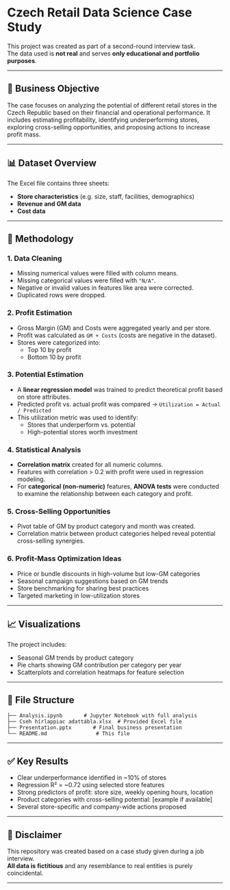 # Czech Retail Data Science Case Study

This project was created as part of a second-round interview task.  
The data used is **not real** and serves **only educational and portfolio purposes**.

---

## 📌 Business Objective

The case focuses on analyzing the potential of different retail stores in the Czech Republic based on their financial and operational performance. It includes estimating profitability, identifying underperforming stores, exploring cross-selling opportunities, and proposing actions to increase profit mass.

---

## 📊 Dataset Overview

The Excel file contains three sheets:
- **Store characteristics** (e.g. size, staff, facilities, demographics)
- **Revenue and GM data**
- **Cost data**

---

## 🧠 Methodology

### 1. Data Cleaning
- Missing numerical values were filled with column means.
- Missing categorical values were filled with `"N/A"`.
- Negative or invalid values in features like area were corrected.
- Duplicated rows were dropped.

### 2. Profit Estimation
- Gross Margin (GM) and Costs were aggregated yearly and per store.
- Profit was calculated as `GM + Costs` (costs are negative in the dataset).
- Stores were categorized into:
  - Top 10 by profit
  - Bottom 10 by profit

### 3. Potential Estimation
- A **linear regression model** was trained to predict theoretical profit based on store attributes.
- Predicted profit vs. actual profit was compared → `Utilization = Actual / Predicted`
- This utilization metric was used to identify:
  - Stores that underperform vs. potential
  - High-potential stores worth investment

### 4. Statistical Analysis
- **Correlation matrix** created for all numeric columns.
- Features with correlation > 0.2 with profit were used in regression modeling.
- For **categorical (non-numeric)** features, **ANOVA tests** were conducted to examine the relationship between each category and profit.

### 5. Cross-Selling Opportunities
- Pivot table of GM by product category and month was created.
- Correlation matrix between product categories helped reveal potential cross-selling synergies.

### 6. Profit-Mass Optimization Ideas
- Price or bundle discounts in high-volume but low-GM categories
- Seasonal campaign suggestions based on GM trends
- Store benchmarking for sharing best practices
- Targeted marketing in low-utilization stores

---

## 📈 Visualizations
The project includes:
- Seasonal GM trends by product category
- Pie charts showing GM contribution per category per year
- Scatterplots and correlation heatmaps for feature selection

---

## 📂 File Structure

```
├── Analysis.ipynb       # Jupyter Notebook with full analysis
├── Cseh hírlappiac adattábla.xlsx  # Provided Excel file
├── Presentation.pptx       # Final business presentation
└── README.md                # This file
```

---

## ✅ Key Results

- Clear underperformance identified in ~10% of stores
- Regression R² = ~0.72 using selected store features
- Strong predictors of profit: store size, weekly opening hours, location
- Product categories with cross-selling potential: [example if available]
- Several store-specific and company-wide actions proposed

---

## 🔐 Disclaimer

This repository was created based on a case study given during a job interview.  
**All data is fictitious** and any resemblance to real entities is purely coincidental.

---
